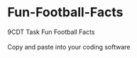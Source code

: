 # Fun-Football-Facts
9CDT Task Fun Football Facts
<br>
<br>
Copy and paste into your coding software 
